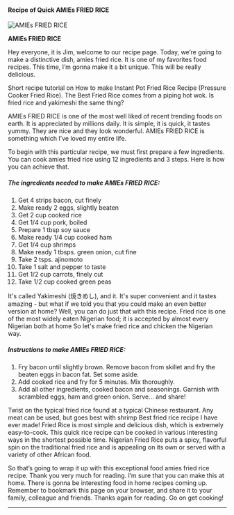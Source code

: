            

#### Recipe of Quick AMIEs FRIED RICE

![AMIEs FRIED RICE](https://img-global.cpcdn.com/recipes/4581064999698432/751x532cq70/amies-fried-rice-recipe-main-photo.jpg)

**AMIEs FRIED RICE**

Hey everyone, it is Jim, welcome to our recipe page. Today, we’re going to make a distinctive dish, amies fried rice. It is one of my favorites food recipes. This time, I’m gonna make it a bit unique. This will be really delicious.

Short recipe tutorial on How to make Instant Pot Fried Rice Recipe (Pressure Cooker Fried Rice). The Best Fried Rice comes from a piping hot wok. Is fried rice and yakimeshi the same thing?

AMIEs FRIED RICE is one of the most well liked of recent trending foods on earth. It is appreciated by millions daily. It is simple, it is quick, it tastes yummy. They are nice and they look wonderful. AMIEs FRIED RICE is something which I’ve loved my entire life.

To begin with this particular recipe, we must first prepare a few ingredients. You can cook amies fried rice using 12 ingredients and 3 steps. Here is how you can achieve that.

##### The ingredients needed to make AMIEs FRIED RICE:

1.  Get 4 strips bacon, cut finely
2.  Make ready 2 eggs, slightly beaten
3.  Get 2 cup cooked rice
4.  Get 1/4 cup pork, boiled
5.  Prepare 1 tbsp soy sauce
6.  Make ready 1/4 cup cooked ham
7.  Get 1/4 cup shrimps
8.  Make ready 1 tbsps. green onion, cut fine
9.  Take 2 tsps. ajinomoto
10.  Take 1 salt and pepper to taste
11.  Get 1/2 cup carrots, finely cut
12.  Take 1/2 cup cooked green peas

It's called Yakimeshi (焼きめし), and it. It's super convenient and it tastes amazing - but what if we told you that you could make an even better version at home? Well, you can do just that with this recipe. Fried rice is one of the most widely eaten Nigerian food; it is accepted by almost every Nigerian both at home So let's make fried rice and chicken the Nigerian way.

##### Instructions to make AMIEs FRIED RICE:

1.  Fry bacon until slightly brown. Remove bacon from skillet and fry the beaten eggs in bacon fat. Set some aside.
2.  Add cooked rice and fry for 5 minutes. Mix thoroughly.
3.  Add all other ingredients, cooked bacon and seasonings. Garnish with scrambled eggs, ham and green onion. Serve… and share!

Twist on the typical fried rice found at a typical Chinese restaurant. Any meat can be used, but goes best with shrimp Best fried rice recipe I have ever made! Fried Rice is most simple and delicious dish, which is extremely easy-to-cook. This quick rice recipe can be cooked in various interesting ways in the shortest possible time. Nigerian Fried Rice puts a spicy, flavorful spin on the traditional fried rice and is appealing on its own or served with a variety of other African food.

So that’s going to wrap it up with this exceptional food amies fried rice recipe. Thank you very much for reading. I’m sure that you can make this at home. There is gonna be interesting food in home recipes coming up. Remember to bookmark this page on your browser, and share it to your family, colleague and friends. Thanks again for reading. Go on get cooking!

* * *